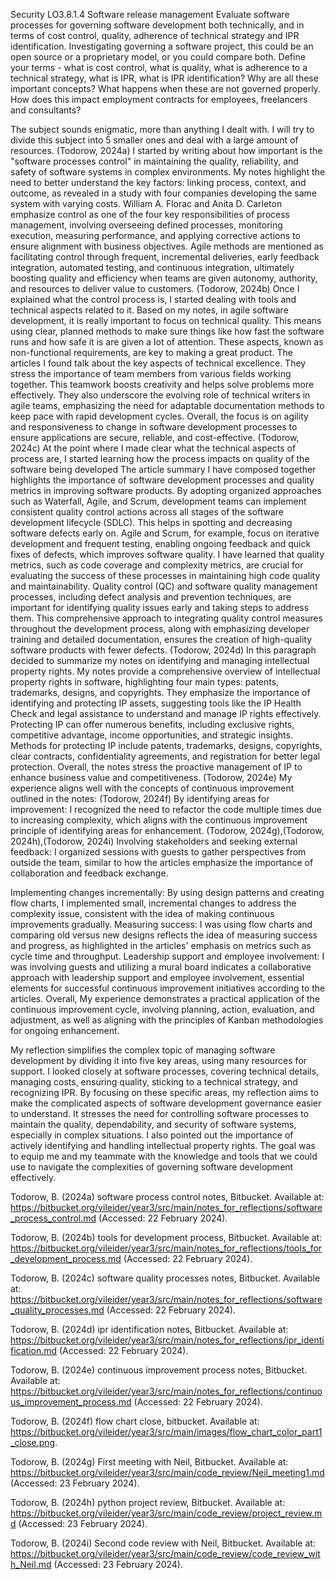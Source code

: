 Security
LO3.8.1.4
Software release management
Evaluate software processes for governing software development both technically, and in terms of cost control, quality, adherence of technical strategy and IPR identification.
Investigating governing a software project, this could be an open source or a proprietary model, or you could compare both.  Define your terms - what is cost control, what is quality, what is adherence to a technical strategy, what is IPR, what is IPR identification?  Why are all these important concepts? What happens when these are not governed properly.  How does this impact employment contracts for employees, freelancers and consultants?


The subject sounds enigmatic, more than anything I dealt with.
I will try to divide this subject into 5 smaller ones and deal with a large amount of resources. 
(Todorow, 2024a)
I started by writing about how important is the "software processes control" in maintaining the quality, reliability, and safety of software systems in complex environments. My notes highlight the need to better understand the key factors: linking process, context, and outcome, as revealed in a study with four companies developing the same system with varying costs. William A. Florac and Anita D. Carleton emphasize control as one of the four key responsibilities of process management, involving overseeing defined processes, monitoring execution, measuring performance, and applying corrective actions to ensure alignment with business objectives. Agile methods are mentioned as facilitating control through frequent, incremental deliveries, early feedback integration, automated testing, and continuous integration, ultimately boosting quality and efficiency when teams are given autonomy, authority, and resources to deliver value to customers.
(Todorow, 2024b)
Once I explained what the control process is, I started dealing with tools and technical aspects related to it.
Based on my notes, in agile software development, it is really important to focus on technical quality. This means using clear, planned methods to make sure things like how fast the software runs and how safe it is are given a lot of attention. These aspects, known as non-functional requirements, are key to making a great product. The articles I found talk about the key aspects of technical excellence. They stress the importance of team members from various fields working together. This teamwork boosts creativity and helps solve problems more effectively. They also underscore the evolving role of technical writers in agile teams, emphasizing the need for adaptable documentation methods to keep pace with rapid development cycles. Overall, the focus is on agility and responsiveness to change in software development processes to ensure applications are secure, reliable, and cost-effective.
(Todorow, 2024c)
At the point where I made clear what the technical aspects of process are, I started learning how the process impacts on quality of the software being developed
The article summary I have composed together highlights the importance of software development processes and quality metrics in improving software products. By adopting organized approaches such as Waterfall, Agile, and Scrum, development teams can implement consistent quality control actions across all stages of the software development lifecycle (SDLC). This helps in spotting and decreasing software defects early on. Agile and Scrum, for example, focus on iterative development and frequent testing, enabling ongoing feedback and quick fixes of defects, which improves software quality. I have learned that quality metrics, such as code coverage and complexity metrics, are crucial for evaluating the success of these processes in maintaining high code quality and maintainability. Quality control (QC) and software quality management processes, including defect analysis and prevention techniques, are important for identifying quality issues early and taking steps to address them. This comprehensive approach to integrating quality control measures throughout the development process, along with emphasizing developer training and detailed documentation, ensures the creation of high-quality software products with fewer defects.
(Todorow, 2024d)
In this paragraph decided to summarize my notes on identifying and managing intellectual property rights.
My notes provide a comprehensive overview of intellectual property rights in software, highlighting four main types: patents, trademarks, designs, and copyrights. They emphasize the importance of identifying and protecting IP assets, suggesting tools like the IP Health Check and legal assistance to understand and manage IP rights effectively. Protecting IP can offer numerous benefits, including exclusive rights, competitive advantage, income opportunities, and strategic insights. Methods for protecting IP include patents, trademarks, designs, copyrights, clear contracts, confidentiality agreements, and registration for better legal protection. Overall, the notes stress the proactive management of IP to enhance business value and competitiveness.
(Todorow, 2024e)
My experience aligns well with the concepts of continuous improvement outlined in the notes:
(Todorow, 2024f)
By identifying areas for improvement: I recognized the need to refactor the code multiple times due to increasing complexity, which aligns with the continuous improvement principle of identifying areas for enhancement.
(Todorow, 2024g),(Todorow, 2024h),(Todorow, 2024i)
Involving stakeholders and seeking external feedback: I organized sessions with guests to gather perspectives from outside the team, similar to how the articles emphasize the importance of collaboration and feedback exchange.

Implementing changes incrementally: By using design patterns and creating flow charts, I implemented small, incremental changes to address the complexity issue, consistent with the idea of making continuous improvements gradually.
Measuring success: I was using flow charts and comparing old versus new designs reflects the idea of measuring success and progress, as highlighted in the articles' emphasis on metrics such as cycle time and throughput.
Leadership support and employee involvement: I was involving guests and utilizing a mural board indicates a collaborative approach with leadership support and employee involvement, essential elements for successful continuous improvement initiatives according to the articles.
Overall, My experience demonstrates a practical application of the continuous improvement cycle, involving planning, action, evaluation, and adjustment, as well as aligning with the principles of Kanban methodologies for ongoing enhancement.

My reflection simplifies the complex topic of managing software development by dividing it into five key areas, using many resources for support. I looked closely at software processes, covering technical details, managing costs, ensuring quality, sticking to a technical strategy, and recognizing IPR. By focusing on these specific areas, my reflection aims to make the complicated aspects of software development governance easier to understand. It stresses the need for controlling software processes to maintain the quality, dependability, and security of software systems, especially in complex situations. I also pointed out the importance of actively identifying and handling intellectual property rights. The goal was to equip me and my teammate with the knowledge and tools that we could use to navigate the complexities of governing software development effectively.

Todorow, B. (2024a) software process control notes, Bitbucket. Available at: https://bitbucket.org/vileider/year3/src/main/notes_for_reflections/software_process_control.md (Accessed: 22 February 2024). 

Todorow, B. (2024b) tools for development process, Bitbucket. Available at: https://bitbucket.org/vileider/year3/src/main/notes_for_reflections/tools_for_development_process.md (Accessed: 22 February 2024). 

Todorow, B. (2024c) software quality processes notes, Bitbucket. Available at: https://bitbucket.org/vileider/year3/src/main/notes_for_reflections/software_quality_processes.md (Accessed: 22 February 2024). 

Todorow, B. (2024d) ipr identification notes, Bitbucket. Available at: https://bitbucket.org/vileider/year3/src/main/notes_for_reflections/ipr_identification.md (Accessed: 22 February 2024). 

Todorow, B. (2024e) continuous improvement process notes, Bitbucket. Available at: https://bitbucket.org/vileider/year3/src/main/notes_for_reflections/continuous_improvement_process.md (Accessed: 22 February 2024). 

Todorow, B. (2024f) flow chart close, bitbucket. Available at: https://bitbucket.org/vileider/year3/src/main/images/flow_chart_color_part1_close.png. 

Todorow, B. (2024g) First meeting with Neil, Bitbucket. Available at: https://bitbucket.org/vileider/year3/src/main/code_review/Neil_meeting1.md (Accessed: 23 February 2024). 

Todorow, B. (2024h) python project review, Bitbucket. Available at: https://bitbucket.org/vileider/year3/src/main/code_review/project_review.md (Accessed: 23 February 2024). 

Todorow, B. (2024i) Second code review with Neil, Bitbucket. Available at: https://bitbucket.org/vileider/year3/src/main/code_review/code_review_with_Neil.md (Accessed: 23 February 2024). 
